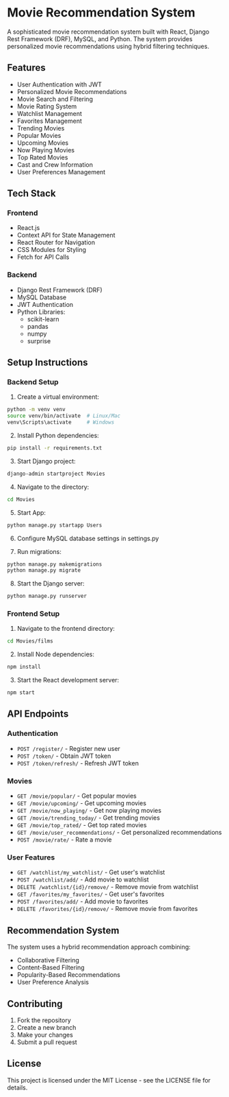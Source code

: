 # Movie Recommendation System

A sophisticated movie recommendation system built with React, Django Rest Framework (DRF), MySQL, and Python. The system provides personalized movie recommendations using hybrid filtering techniques.

## Features

- User Authentication with JWT
- Personalized Movie Recommendations
- Movie Search and Filtering
- Movie Rating System
- Watchlist Management
- Favorites Management
- Trending Movies
- Popular Movies
- Upcoming Movies
- Now Playing Movies
- Top Rated Movies
- Cast and Crew Information
- User Preferences Management

## Tech Stack

### Frontend
- React.js
- Context API for State Management
- React Router for Navigation
- CSS Modules for Styling
- Fetch for API Calls

### Backend
- Django Rest Framework (DRF)
- MySQL Database
- JWT Authentication
- Python Libraries:
  - scikit-learn
  - pandas
  - numpy
  - surprise

## Setup Instructions

### Backend Setup

1. Create a virtual environment:
```bash
python -m venv venv
source venv/bin/activate  # Linux/Mac
venv\Scripts\activate     # Windows
```

2. Install Python dependencies:
```bash
pip install -r requirements.txt
```

3. Start Django project:
```bash
django-admin startproject Movies
```
4. Navigate to the directory:
```bash
cd Movies
```

5. Start App:
```bash
python manage.py startapp Users
```


6. Configure MySQL database settings in settings.py

7. Run migrations:
```bash
python manage.py makemigrations
python manage.py migrate
```

8. Start the Django server:
```bash
python manage.py runserver
```

### Frontend Setup

1. Navigate to the frontend directory:
```bash
cd Movies/films
```

2. Install Node dependencies:
```bash
npm install
```

3. Start the React development server:
```bash
npm start
```

## API Endpoints

### Authentication
- `POST /register/` - Register new user
- `POST /token/` - Obtain JWT token
- `POST /token/refresh/` - Refresh JWT token

### Movies
- `GET /movie/popular/` - Get popular movies
- `GET /movie/upcoming/` - Get upcoming movies
- `GET /movie/now_playing/` - Get now playing movies
- `GET /movie/trending_today/` - Get trending movies
- `GET /movie/top_rated/` - Get top rated movies
- `GET /movie/user_recommendations/` - Get personalized recommendations
- `POST /movie/rate/` - Rate a movie

### User Features
- `GET /watchlist/my_watchlist/` - Get user's watchlist
- `POST /watchlist/add/` - Add movie to watchlist
- `DELETE /watchlist/{id}/remove/` - Remove movie from watchlist
- `GET /favorites/my_favorites/` - Get user's favorites
- `POST /favorites/add/` - Add movie to favorites
- `DELETE /favorites/{id}/remove/` - Remove movie from favorites

## Recommendation System

The system uses a hybrid recommendation approach combining:
- Collaborative Filtering
- Content-Based Filtering
- Popularity-Based Recommendations
- User Preference Analysis

## Contributing

1. Fork the repository
2. Create a new branch
3. Make your changes
4. Submit a pull request

## License

This project is licensed under the MIT License - see the LICENSE file for details.
